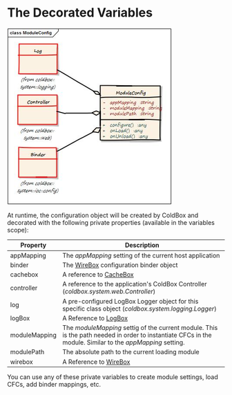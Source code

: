 # The Decorated Variables

![](../../images/ModuleConfig.jpg)

 At runtime, the configuration object will be created by ColdBox and decorated with the following private properties (available in the variables scope): 
 
 
 |Property|Description|
 |--|--|
 |appMapping |The *appMapping* setting of the current host application|
 |binder|The [WireBox](http://wiki.coldbox.org/wiki/WireBox.cfm) configuration binder object|
 |cachebox|A reference to [CacheBox](http://wiki.coldbox.org/wiki/CacheBox.cfm)|
 |controller|A reference to the application's ColdBox Controller (*coldbox.system.web.Controller*)|
 |log|A pre-configured LogBox Logger object for this specific class object (*coldbox.system.logging.Logger*)|
 |logBox|A Reference to [LogBox](http://wiki.coldbox.org/wiki/LogBox.cfm)|
 |moduleMapping|The *moduleMapping* settig of the current module. This is the path needed in order to instantiate CFCs in the module. Similar to the *appMapping* setting.|
 |modulePath|The absolute path to the current loading module|
 |wirebox|A Reference to [WireBox](http://wiki.coldbox.org/wiki/WireBox.cfm)|
 
 You can use any of these private variables to create module settings, load CFCs, add binder mappings, etc.